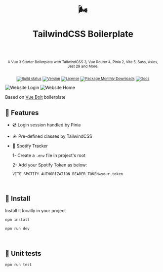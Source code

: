 <div align="center">
  <h1>
    <br/>
    🌬
    <br />
    <br />
    TailwindCSS Boilerplate
    <br />
    <br />
  </h1>
  <sup>
    <br />
   A Vue 3 Starter Boilerplate with TailwindCSS 3, Vue Router 4, Pinia 2, Vite 5, Sass, Axios, Jest 29 and More.</em>
    <br />
    <br />

[![Build status](https://img.shields.io/github/actions/workflow/status/morellexf13/tailwindcss-boilerplate/build.yml?branch=main&label=%20&logo=github&logoColor=white&style=for-the-badge)](https://github.com/morellexf13/tailwindcss-boilerplate/actions/workflows/build.yml)
[![Version](https://img.shields.io/github/v/tag/morellexf13/tailwindcss-boilerplate?label=%20&style=for-the-badge)](https://github.com/morellexf13/tailwindcss-boilerplate/releases)
[![License](https://img.shields.io/badge/-MIT-f56565.svg?longCache=true&style=for-the-badge)](https://github.com/morellexf13/tailwindcss-boilerplate/blob/main/LICENSE)
[![Package Monthly Downloads](https://img.shields.io/npm/dm/tailwindcss-boilerplate?label=%20&style=for-the-badge)](https://www.npmjs.com/package/tailwindcss-boilerplate)
[![Docs](https://img.shields.io/badge/-Docs-blue.svg?style=for-the-badge)](https://tailwindcss.com)

  </sup>
</div>

<img alt='Website Login' src="./src/assets/screenshots/login.png" />

<img alt='Website Home' src="./src/assets/screenshots/home.png" />

<br>

Based on [Vue Bolt](https://github.com/morellexf13/vue-bolt.git) boilerplate
## 💎 Features
  - 💿 Login session handled by Pinia
  - ☀️ Pre-defined classes by TailwindCSS
  - 🎵 Spotify Tracker
    
    1- Create a `.env` file in project's root
    
    2- Add your Spotify Token as below:
    ```
    VITE_SPOTIFY_AUTHORIZATION_BEARER_TOKEN=your_token
    ```

<br>

## 🚀 Install

Install it locally in your project

```bash
npm install

npm run dev
```

<br>

## 🧪 Unit tests

```
npm run test
```
